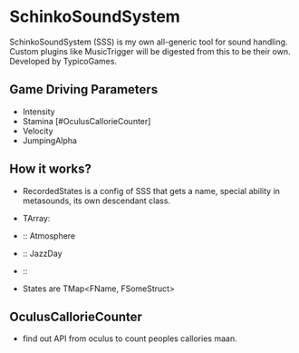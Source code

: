 # SchinkoSoundSystem
SchinkoSoundSystem (SSS) is my own all-generic tool for sound handling. Custom plugins like MusicTrigger will be digested from this to be their own. Developed by TypicoGames.

## Game Driving Parameters

- Intensity
- Stamina [#OculusCallorieCounter]
- Velocity
- JumpingAlpha

## How it works?
- RecordedStates is a config of SSS that gets a name, special ability in metasounds, its own descendant class.
- TArray<FSSSRecordedState>:
- :: Atmosphere
- :: JazzDay
- ::

- States are TMap<FName, FSomeStruct>

## OculusCallorieCounter
- find out API from oculus to count peoples callories maan.
  
